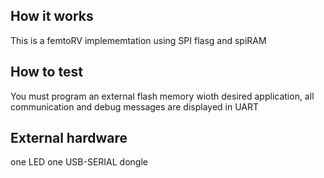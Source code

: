 <!---

This file is used to generate your project datasheet. Please fill in the information below and delete any unused
sections.

You can also include images in this folder and reference them in the markdown. Each image must be less than
512 kb in size, and the combined size of all images must be less than 1 MB.
-->

## How it works

This is a femtoRV implememtation using SPI flasg and spiRAM 
## How to test

You must program an external flash memory wioth desired application, all communication and debug messages are displayed in UART

## External hardware

one LED
one USB-SERIAL dongle 


